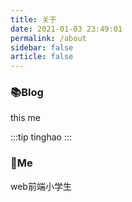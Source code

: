 ```yaml
---
title: 关于
date: 2021-01-03 23:49:01
permalink: /about
sidebar: false
article: false
---
```


### 📚Blog
this me

:::tip
tinghao
:::


### 🐼Me
web前端小学生
